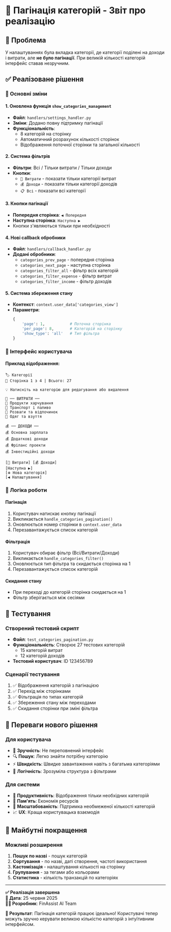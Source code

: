 # 📄 Пагінація категорій - Звіт про реалізацію

## 🎯 Проблема
У налаштуваннях була вкладка категорії, де категорії поділені на доходи і витрати, але **не було пагінації**. При великій кількості категорій інтерфейс ставав незручним.

## ✅ Реалізоване рішення

### 🔧 Основні зміни

#### 1. **Оновлена функція `show_categories_management`**
- **Файл**: `handlers/settings_handler.py`
- **Зміни**: Додано повну підтримку пагінації
- **Функціональність**:
  - 8 категорій на сторінку
  - Автоматичний розрахунок кількості сторінок
  - Відображення поточної сторінки та загальної кількості

#### 2. **Система фільтрів**
- **Фільтри**: Всі / Тільки витрати / Тільки доходи
- **Кнопки**:
  - `💸 Витрати` - показати тільки категорії витрат
  - `💰 Доходи` - показати тільки категорії доходів
  - `📋 Всі` - показати всі категорії

#### 3. **Кнопки пагінації**
- **Попередня сторінка**: `◀️ Попередня`
- **Наступна сторінка**: `Наступна ▶️`
- Кнопки з'являються тільки при необхідності

#### 4. **Нові callback обробники**
- **Файл**: `handlers/callback_handler.py`
- **Додані обробники**:
  - `categories_prev_page` - попередня сторінка
  - `categories_next_page` - наступна сторінка
  - `categories_filter_all` - фільтр всіх категорій
  - `categories_filter_expense` - фільтр витрат
  - `categories_filter_income` - фільтр доходів

#### 5. **Система збереження стану**
- **Контекст**: `context.user_data['categories_view']`
- **Параметри**:
  ```python
  {
      'page': 1,           # Поточна сторінка
      'per_page': 8,       # Категорій на сторінку
      'show_type': 'all'   # Тип фільтра
  }
  ```

### 📱 Інтерфейс користувача

#### **Приклад відображення:**
```
🏷️ Категорії
📄 Сторінка 1 з 4 | Всього: 27

💡 Натисніть на категорію для редагування або видалення

💸 ── ВИТРАТИ ──
💸 Продукти харчування
💸 Транспорт і паливо
💸 Розваги та відпочинок
💸 Одяг та взуття

💰 ── ДОХОДИ ──
💰 Основна зарплата
💰 Додаткові доходи
💰 Фріланс проекти
💰 Інвестиційні доходи

[💸 Витрати] [💰 Доходи]
[Наступна ▶️]
[➕ Нова категорія]
[◀️ Налаштування]
```

### 🔄 Логіка роботи

#### **Пагінація**
1. Користувач натискає кнопку пагінації
2. Викликається `handle_categories_pagination()`
3. Оновлюється номер сторінки в `context.user_data`
4. Перезавантажується список категорій

#### **Фільтрація**
1. Користувач обирає фільтр (Всі/Витрати/Доходи)
2. Викликається `handle_categories_filter()`
3. Оновлюється тип фільтра та скидається сторінка на 1
4. Перезавантажується список категорій

#### **Скидання стану**
- При переході до категорій сторінка скидається на 1
- Фільтр зберігається між сесіями

## 🧪 Тестування

### **Створений тестовий скрипт**
- **Файл**: `test_categories_pagination.py`
- **Функціональність**: Створює 27 тестових категорій
  - 15 категорій витрат
  - 12 категорій доходів
- **Тестовий користувач**: ID 123456789

### **Сценарії тестування**
1. ✅ Відображення категорій з пагінацією
2. ✅ Перехід між сторінками
3. ✅ Фільтрація по типах категорій
4. ✅ Збереження стану між переходами
5. ✅ Скидання сторінки при зміні фільтра

## 🎯 Переваги нового рішення

### **Для користувача**
- 📱 **Зручність**: Не переповнений інтерфейс
- 🔍 **Пошук**: Легко знайти потрібну категорію
- ⚡ **Швидкість**: Швидке завантаження навіть з багатьма категоріями
- 🎨 **Логічність**: Зрозуміла структура з фільтрами

### **Для системи**
- 🚀 **Продуктивність**: Відображення тільки необхідних категорій
- 💾 **Пам'ять**: Економія ресурсів
- 🔧 **Масштабованість**: Підтримка необмеженої кількості категорій
- 📈 **UX**: Краща користувацька взаємодія

## 🔮 Майбутні покращення

### **Можливі розширення**
1. **Пошук по назві** - пошук категорій
2. **Сортування** - по назві, даті створення, частоті використання
3. **Кастомізація** - налаштування кількості на сторінку
4. **Групування** - за тегами або кольорами
5. **Статистика** - кількість транзакцій по категоріях

---

**✅ Реалізація завершена**  
**📅 Дата**: 25 червня 2025  
**👨‍💻 Розробник**: FinAssist AI Team

**🎉 Результат**: Пагінація категорій працює ідеально! Користувачі тепер можуть зручно керувати великою кількістю категорій з інтуїтивним інтерфейсом.
